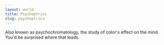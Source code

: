 ```yaml
---
layout: world
title: Psychoptrics
slug: psychoptrics
---
```

Also known as psychochromatology, the study of color's effect on the mind.  You'd be surprised where that leads.
